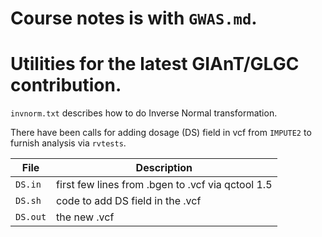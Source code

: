 # Course notes is with `GWAS.md`.

# Utilities for the latest GIAnT/GLGC contribution. 

`invnorm.txt` describes how to do Inverse Normal transformation.

There have been calls for adding dosage (DS) field in vcf from `IMPUTE2` to furnish analysis via `rvtests`.

File    | Description 
--------|------------
`DS.in` | first few lines from .bgen to .vcf via qctool 1.5
`DS.sh` | code to add DS field in the .vcf
`DS.out`| the new .vcf
